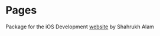 # Pages

Package for the iOS Development [website](https://shahrukhalam.github.io/Pages) by Shahrukh Alam
